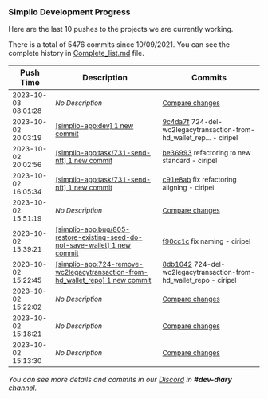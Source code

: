
### Simplio Development Progress

Here are the last 10 pushes to the projects we are currently working.

There is a total of 5476 commits since 10/09/2021. You can see the complete history in
 [Complete_list.md](Complete_list.md) file.

| Push Time | Description | Commits |
| --- | --- | --- |
| <sub>2023-10-03 08:01:28</sub> | <sub>_No Description_</sub> | <sub>[Compare changes](https://github.com/SimplioOfficial/simplio-app/compare/be369939a264...11dc69b6287b)</sub> |
| <sub>2023-10-02 20:03:19</sub> | <sub>[[simplio-app:dev] 1 new commit](https://github.com/SimplioOfficial/simplio-app/commit/9c4da7f9e383cd3ffc68ae12ac78b2a296910d8f)</sub> | <sub>[9c4da7f](https://github.com/SimplioOfficial/simplio-app/commit/9c4da7f9e383cd3ffc68ae12ac78b2a296910d8f) 724-del-wc2legacytransaction-from-hd_wallet_rep... - ciripel</sub> |
| <sub>2023-10-02 20:02:56</sub> | <sub>[[simplio-app:task/731-send-nft] 1 new commit](https://github.com/SimplioOfficial/simplio-app/commit/be369939a2649ddd63e38dbfd862e7b4204e6e76)</sub> | <sub>[be36993](https://github.com/SimplioOfficial/simplio-app/commit/be369939a2649ddd63e38dbfd862e7b4204e6e76) refactoring to new standard - ciripel</sub> |
| <sub>2023-10-02 16:05:34</sub> | <sub>[[simplio-app:task/731-send-nft] 1 new commit](https://github.com/SimplioOfficial/simplio-app/commit/c91e8ab943e71b7322e98acdaa0f55fbbe8c3bb0)</sub> | <sub>[c91e8ab](https://github.com/SimplioOfficial/simplio-app/commit/c91e8ab943e71b7322e98acdaa0f55fbbe8c3bb0) fix refactoring aligning - ciripel</sub> |
| <sub>2023-10-02 15:51:19</sub> | <sub>_No Description_</sub> | <sub>[Compare changes](https://github.com/SimplioOfficial/simplio-app/compare/9c0047656f5a...dfa290d019fa)</sub> |
| <sub>2023-10-02 15:39:21</sub> | <sub>[[simplio-app:bug/805-restore-existing-seed-do-not-save-wallet] 1 new commit](https://github.com/SimplioOfficial/simplio-app/commit/f90cc1c75b956263ba6165af3eedc57552a17b2e)</sub> | <sub>[f90cc1c](https://github.com/SimplioOfficial/simplio-app/commit/f90cc1c75b956263ba6165af3eedc57552a17b2e) fix naming - ciripel</sub> |
| <sub>2023-10-02 15:22:45</sub> | <sub>[[simplio-app:724-remove-wc2legacytransaction-from-hd_wallet_repo] 1 new commit](https://github.com/SimplioOfficial/simplio-app/commit/8db104257c08763bf995e1d153effa7b1c4e7811)</sub> | <sub>[8db1042](https://github.com/SimplioOfficial/simplio-app/commit/8db104257c08763bf995e1d153effa7b1c4e7811) 724-del-wc2legacytransaction-from-hd_wallet_repo - ciripel</sub> |
| <sub>2023-10-02 15:22:02</sub> | <sub>_No Description_</sub> | <sub>[Compare changes](https://github.com/SimplioOfficial/simplio-app/compare/ea1b045af80b...313a8d80ea62)</sub> |
| <sub>2023-10-02 15:18:21</sub> | <sub>_No Description_</sub> | <sub>[Compare changes](https://github.com/SimplioOfficial/simplio-app/compare/b5f42ad31e22...d5d87062f1c5)</sub> |
| <sub>2023-10-02 15:13:30</sub> | <sub>_No Description_</sub> | <sub>[Compare changes](https://github.com/SimplioOfficial/simplio-app/compare/bef2198f73d2...ea1b045af80b)</sub> |

_You can see more details and commits in our [Discord](https://discord.gg/aKhjuwZmdP) in **#dev-diary** channel._
